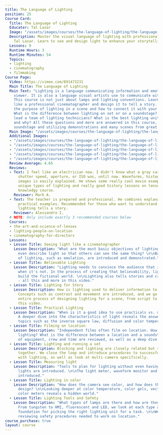 ```yaml
---
title: The Language of Lighting
position: 25
Course Card:
  Title: The Language of Lighting
  Educator: Tal Lazar
  Image: "/assets/images/courses/the-language-of-lighting/the-language-of-lighting.jpg"
  Description: Master the visual language of lighting with professional cinematographer
    Tal Lazar. Learn to see and design light to enhance your storytelling.
  Lessons: 9
  Runtime Hours: 3
  Runtime Minutes: 54
  Topics:
  - lighting
  - cinematography
  - filmmaking
Course Page:
  Video: https://vimeo.com/891473231
  Main Title: The Language of Lighting
  Main Text: "Lighting is a language communicating information and emotions to the
    viewer. It is also a language visual artists use to communicate with each other.
    This course is not just about lamps and lighting conventions. Learn to see light
    like a professional cinematographer and design it to tell a story. \n\nWhat is
    the purpose of lighting in a scene and how to connect it with your character?
    What is the difference between lighting on set or on a soundstage? How do you
    lead a team of lighting technicians? What is the best lighting unit to choose,
    and why? All these questions and more are answered in this course, filmed on a
    soundstage and utilizing demonstrations and many scenes from great films."
  Main Image: "/assets/images/courses/the-language-of-lighting/the-language-of-lighting-1.jpg"
  Additional Images:
  - "/assets/images/courses/the-language-of-lighting/the-language-of-lighting-2.jpg"
  - "/assets/images/courses/the-language-of-lighting/the-language-of-lighting-3.jpg"
  - "/assets/images/courses/the-language-of-lighting/the-language-of-lighting-4.jpg"
  - "/assets/images/courses/the-language-of-lighting/the-language-of-lighting-5.jpg"
  - "/assets/images/courses/the-language-of-lighting/the-language-of-lighting-6.jpg"
  Review Average: 4.65
  Reviews:
  - Text: I feel like an electrician now. I didn't know what a gray card did or what
      shutter speed, aperture, or ISO was, until now. Waveforms, histograms, and coloring
      images is easily explained. He shows some really cool movie examples to show
      unique types of lighting and really good history lessons on lenses. A very great
      knowledgy course.
    Reviewer: Mark A.
  - Text: The teacher is prepared and professional. He combines explanations with
      practical examples. Recommended for those who want to understand how a certain
      lighting tells a story.
    Reviewer: Alessandro I.
  # NOTE: Only include exactly 3 recommended courses below
  Courses:
  - the-art-and-science-of-lenses
  - lighting-people-on-location
  - cinematography-for-directors
  Lessons:
  - Lesson Title: Seeing light like a cinematographer
    Lesson Description: "What are the most basic objectives of lighting, and how to
      even describe light so that others can see the same thing? \n\nBasic concepts
      of lighting, such as emulation, are introduced and demonstrated."
  - Lesson Title: Believable Lighting
    Lesson Description: "Lighting needs to convince the audience that it's real, even
      when it's not. In the process of creating that believability, lighting designers
      build the fictional world. \n\nLighting also tells stories and creates effects
      - all this and more in this video."
  - Lesson Title: Lighting for Story
    Lesson Description: How is lighting used to deliver information to the audience?
      Concepts such as contrast and movement are introduced, and we go through the
      entire process of designing lighting for a scene, from script to screen, in
      this video.
  - Lesson Title: Practical Lighting
    Lesson Description: "When is it a good idea to use practicals vs. movie lights?
      A deeper dive into the characteristics of light reveals the answer. \n\nAdvanced
      topics such as the inverse square law, diffusion and color temperature are reviewed."
  - Lesson Title: Filming on location
    Lesson Description: "Independent films often film on location. How does this affect
      lighting? What is the difference between a location and a soundstage? \n\nFactors
      of equipment, crew and time are reviewed, as well as a deep dive into electricity."
  - Lesson Title: Lighting and running a set
    Lesson Description: Blocking and lighting are closely related but seldom discussed
      together. We close the loop and introduce procedures to successfully run a set
      with lighting, as well as look at multi-camera specifically.
  - Lesson Title: Measuring light
    Lesson Description: "Tools to plan for lighting without even having a camera or
      lights are introduced. \n\nThe light meter, waveform monitor and histogram are
      introduced."
  - Lesson Title: Lighting in color
    Lesson Description: "How does the camera see color, and how does that affect lighting
      design? \n\nLooking deeper at color temperature, color gels, vectorscope and
      color meters reveals a hidden world."
  - Lesson Title: Lighting Tools and Safety
    Lesson Description: "What types of lamps are there and how are they different?
      From tungsten to HMI, fluorescent and LED, we look at each type and create a
      foundation for picking the right lighting unit for a task. \n\nWe finish with
      reviewing safety procedures needed to work on location."
course_purchase: true
layout: course
---
```


